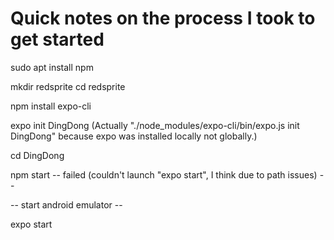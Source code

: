 # Quick notes on the process I took to get started

sudo apt install npm

mkdir redsprite
cd redsprite

npm install expo-cli

expo init DingDong
(Actually "./node_modules/expo-cli/bin/expo.js init DingDong" because expo was installed locally not globally.)

cd DingDong

npm start
-- failed (couldn't launch "expo start", I think due to path issues) --

-- start android emulator --

expo start


